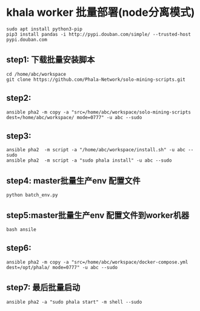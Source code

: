 # khala worker 批量部署(node分离模式)

```
sudo apt install python3-pip
pip3 install pandas -i http://pypi.douban.com/simple/ --trusted-host pypi.douban.com
```


## step1: 下载批量安装脚本

```shell
cd /home/abc/workspace
git clone https://github.com/Phala-Network/solo-mining-scripts.git
```


## step2: 


```shell
ansible pha2 -m copy -a "src=/home/abc/workspace/solo-mining-scripts dest=/home/abc/workspace/ mode=0777" -u abc --sudo

```


## step3:

```shell
ansible pha2  -m script -a "/home/abc/workspace/install.sh" -u abc --sudo
ansible pha2  -m script -a "sudo phala install" -u abc --sudo
```

## step4: master批量生产env 配置文件

```shell
python batch_env.py
```


## step5:master批量生产env 配置文件到worker机器

```shell
bash ansile
```


## step6:

```shell
ansible pha2 -m copy -a "src=/home/abc/workspace/docker-compose.yml dest=/opt/phala/ mode=0777" -u abc --sudo
```

## step7: 最后批量启动


```shell
ansible pha2 -a "sudo phala start" -m shell --sudo
```
